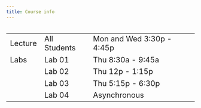 ```yaml
---
title: Course info
---
```


<style>
  .column {
  width: 100%;
  }

  table {
  width: 100%;
  font-size: 20px;
  font-weight: 400;
  }
  
</style>
  
  
<div class = "column">
<table>
<tbody>
  <tr>
    <td class="tg-0pky">Lecture</td>
    <td class="tg-0pky">All Students</td>
    <td class="tg-0pky">Mon and Wed 3:30p - 4:45p</td>
  </tr>
  <tr>
    <td class="tg-0pky">Labs</td>
    <td class="tg-0pky">Lab 01</td>
    <td class="tg-0pky">Thu 8:30a - 9:45a</td>
  </tr>
  <tr>
    <td class="tg-0pky"></td>
    <td class="tg-0pky">Lab 02</td>
    <td class="tg-0pky">Thu 12p - 1:15p</td>
  </tr>
  <tr>
    <td class="tg-0pky"></td>
    <td class="tg-0pky">Lab 03</td>
    <td class="tg-0pky">Thu 5:15p - 6:30p</td>
  </tr>
  <tr>
    <td class="tg-0pky"></td>
    <td class="tg-0pky">Lab 04</td>
    <td class="tg-0pky">Asynchronous</td>
  </tr>
</tbody>
</table>
</div>
